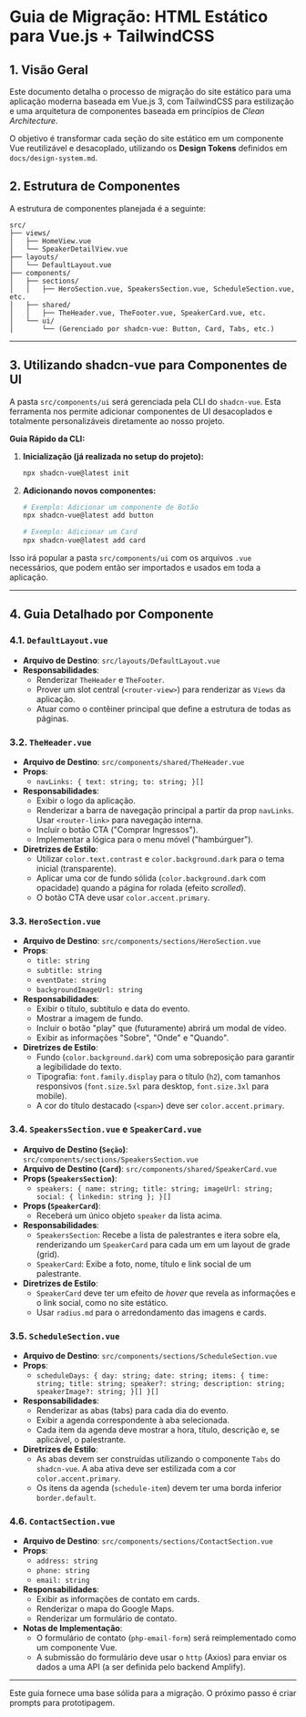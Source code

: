 # Guia de Migração: HTML Estático para Vue.js + TailwindCSS

## 1. Visão Geral

Este documento detalha o processo de migração do site estático para uma aplicação moderna baseada em Vue.js 3, com TailwindCSS para estilização e uma arquitetura de componentes baseada em princípios de *Clean Architecture*.

O objetivo é transformar cada seção do site estático em um componente Vue reutilizável e desacoplado, utilizando os **Design Tokens** definidos em `docs/design-system.md`.

## 2. Estrutura de Componentes

A estrutura de componentes planejada é a seguinte:

```
src/
├── views/
│   ├── HomeView.vue
│   └── SpeakerDetailView.vue
├── layouts/
│   └── DefaultLayout.vue
├── components/
│   ├── sections/
│   │   ├── HeroSection.vue, SpeakersSection.vue, ScheduleSection.vue, etc.
│   ├── shared/
│   │   ├── TheHeader.vue, TheFooter.vue, SpeakerCard.vue, etc.
│   └── ui/
│       └── (Gerenciado por shadcn-vue: Button, Card, Tabs, etc.)
```

---

## 3. Utilizando shadcn-vue para Componentes de UI

A pasta `src/components/ui` será gerenciada pela CLI do `shadcn-vue`. Esta ferramenta nos permite adicionar componentes de UI desacoplados e totalmente personalizáveis diretamente ao nosso projeto.

**Guia Rápido da CLI:**

1.  **Inicialização (já realizada no setup do projeto):**
    ```bash
    npx shadcn-vue@latest init
    ```

2.  **Adicionando novos componentes:**
    ```bash
    # Exemplo: Adicionar um componente de Botão
    npx shadcn-vue@latest add button

    # Exemplo: Adicionar um Card
    npx shadcn-vue@latest add card
    ```
Isso irá popular a pasta `src/components/ui` com os arquivos `.vue` necessários, que podem então ser importados e usados em toda a aplicação.

---

## 4. Guia Detalhado por Componente

### 4.1. `DefaultLayout.vue`

*   **Arquivo de Destino**: `src/layouts/DefaultLayout.vue`
*   **Responsabilidades**:
    *   Renderizar `TheHeader` e `TheFooter`.
    *   Prover um slot central (`<router-view>`) para renderizar as `Views` da aplicação.
    *   Atuar como o contêiner principal que define a estrutura de todas as páginas.

### 3.2. `TheHeader.vue`

*   **Arquivo de Destino**: `src/components/shared/TheHeader.vue`
*   **Props**:
    *   `navLinks: { text: string; to: string; }[]`
*   **Responsabilidades**:
    *   Exibir o logo da aplicação.
    *   Renderizar a barra de navegação principal a partir da prop `navLinks`. Usar `<router-link>` para navegação interna.
    *   Incluir o botão CTA ("Comprar Ingressos").
    *   Implementar a lógica para o menu móvel ("hambúrguer").
*   **Diretrizes de Estilo**:
    *   Utilizar `color.text.contrast` e `color.background.dark` para o tema inicial (transparente).
    *   Aplicar uma cor de fundo sólida (`color.background.dark` com opacidade) quando a página for rolada (efeito *scrolled*).
    *   O botão CTA deve usar `color.accent.primary`.

### 3.3. `HeroSection.vue`

*   **Arquivo de Destino**: `src/components/sections/HeroSection.vue`
*   **Props**:
    *   `title: string`
    *   `subtitle: string`
    *   `eventDate: string`
    *   `backgroundImageUrl: string`
*   **Responsabilidades**:
    *   Exibir o título, subtítulo e data do evento.
    *   Mostrar a imagem de fundo.
    *   Incluir o botão "play" que (futuramente) abrirá um modal de vídeo.
    *   Exibir as informações "Sobre", "Onde" e "Quando".
*   **Diretrizes de Estilo**:
    *   Fundo (`color.background.dark`) com uma sobreposição para garantir a legibilidade do texto.
    *   Tipografia: `font.family.display` para o título (`h2`), com tamanhos responsivos (`font.size.5xl` para desktop, `font.size.3xl` para mobile).
    *   A cor do título destacado (`<span>`) deve ser `color.accent.primary`.

### 3.4. `SpeakersSection.vue` e `SpeakerCard.vue`

*   **Arquivo de Destino (`Seção`)**: `src/components/sections/SpeakersSection.vue`
*   **Arquivo de Destino (`Card`)**: `src/components/shared/SpeakerCard.vue`
*   **Props (`SpeakersSection`)**:
    *   `speakers: { name: string; title: string; imageUrl: string; social: { linkedin: string }; }[]`
*   **Props (`SpeakerCard`)**:
    *   Receberá um único objeto `speaker` da lista acima.
*   **Responsabilidades**:
    *   `SpeakersSection`: Recebe a lista de palestrantes e itera sobre ela, renderizando um `SpeakerCard` para cada um em um layout de grade (grid).
    *   `SpeakerCard`: Exibe a foto, nome, título e link social de um palestrante.
*   **Diretrizes de Estilo**:
    *   `SpeakerCard` deve ter um efeito de *hover* que revela as informações e o link social, como no site estático.
    *   Usar `radius.md` para o arredondamento das imagens e cards.

### 3.5. `ScheduleSection.vue`

*   **Arquivo de Destino**: `src/components/sections/ScheduleSection.vue`
*   **Props**:
    *   `scheduleDays: { day: string; date: string; items: { time: string; title: string; speaker?: string; description: string; speakerImage?: string; }[] }[]`
*   **Responsabilidades**:
    *   Renderizar as abas (tabs) para cada dia do evento.
    *   Exibir a agenda correspondente à aba selecionada.
    *   Cada item da agenda deve mostrar a hora, título, descrição e, se aplicável, o palestrante.
*   **Diretrizes de Estilo**:
    *   As abas devem ser construídas utilizando o componente `Tabs` do `shadcn-vue`. A aba ativa deve ser estilizada com a cor `color.accent.primary`.
    *   Os itens da agenda (`schedule-item`) devem ter uma borda inferior `border.default`.

### 4.6. `ContactSection.vue`

*   **Arquivo de Destino**: `src/components/sections/ContactSection.vue`
*   **Props**:
    *   `address: string`
    *   `phone: string`
    *   `email: string`
*   **Responsabilidades**:
    *   Exibir as informações de contato em cards.
    *   Renderizar o mapa do Google Maps.
    *   Renderizar um formulário de contato.
*   **Notas de Implementação**:
    *   O formulário de contato (`php-email-form`) será reimplementado como um componente Vue.
    *   A submissão do formulário deve usar o `http` (Axios) para enviar os dados a uma API (a ser definida pelo backend Amplify).

---

Este guia fornece uma base sólida para a migração. O próximo passo é criar prompts para prototipagem.